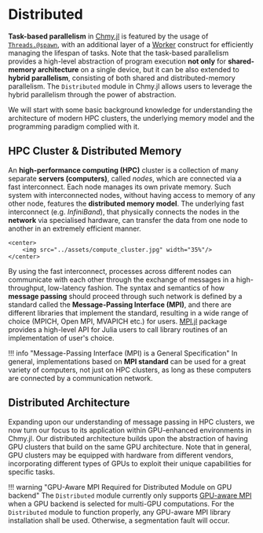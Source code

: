 # Distributed

**Task-based parallelism** in [Chmy.jl](https://github.com/PTsolvers/Chmy.jl) is featured by the usage of [`Threads.@spawn`](https://docs.julialang.org/en/v1/base/multi-threading/#Base.Threads.@spawn), with an additional layer of a [Worker](../developer_documentation/workers.md) construct for efficiently managing the lifespan of tasks. Note that the task-based parallelism provides a high-level abstraction of program execution **not only** for **shared-memory architecture** on a single device, but it can be also extended to **hybrid parallelism**, consisting of both shared and distributed-memory parallelism. The `Distributed` module in Chmy.jl allows users to leverage the hybrid parallelism through the power of abstraction.

We will start with some basic background knowledge for understanding the architecture of modern HPC clusters, the underlying memory model and the programming paradigm complied with it.

## HPC Cluster & Distributed Memory

An **high-performance computing (HPC)** cluster is a collection of many separate **servers (computers)**, called *nodes*, which are connected via a fast interconnect.
Each node manages its own private memory. Such system with interconnected nodes, without having access to memory of any other node, features the **distributed memory model**. The underlying fast interconnect (e.g. *InfiniBand*), that physically connects the nodes in the **network** via specialised hardware, can transfer the data from one node to another in an extremely efficient manner.

```@raw html
<center>
    <img src="../assets/compute_cluster.jpg" width="35%"/>
</center>
```

By using the fast interconnect, processes across different nodes can communicate with each other through the exchange of messages in a high-throughput, low-latency fashion. The syntax and semantics of how **message passing** should proceed through such network is defined by a standard called the **Message-Passing Interface (MPI)**, and there are different libraries that implement the standard, resulting in a wide range of choice (MPICH, Open MPI, MVAPICH etc.) for users. [MPI.jl](https://github.com/JuliaParallel/MPI.jl) package provides a high-level API for Julia users to call library routines of an implementation of user's choice.


!!! info "Message-Passing Interface (MPI) is a General Specification"
    In general, implementations based on **MPI standard** can be used for a great variety of computers, not just on HPC clusters, as long as these computers are connected by a communication network.

## Distributed Architecture

Expanding upon our understanding of message passing in HPC clusters, we now turn our focus to its application within GPU-enhanced environments in Chmy.jl. Our distributed architecture builds upon the abstraction of having GPU clusters that build on the same GPU architecture. Note that in general, GPU clusters may be equipped with hardware from different vendors, incorporating different types of GPUs to exploit their unique capabilities for specific tasks.

!!! warning "GPU-Aware MPI Required for Distributed Module on GPU backend"
    The `Distributed` module currently only supports [GPU-aware MPI](https://juliaparallel.org/MPI.jl/stable/usage/#CUDA-aware-MPI-support) when a GPU backend is selected for multi-GPU computations. For the `Distributed` module to function properly, any GPU-aware MPI library installation shall be used. Otherwise, a segmentation fault will occur.
